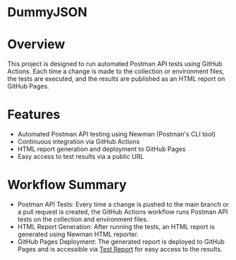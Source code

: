 # DummyJSON

# Overview
This project is designed to run automated Postman API tests using GitHub Actions. Each time a change is made to the collection or environment files, the tests are executed, and the results are published as an HTML report on GitHub Pages.

# Features
- Automated Postman API testing using Newman (Postman's CLI tool)
- Continuous integration via GitHub Actions
- HTML report generation and deployment to GitHub Pages
- Easy access to test results via a public URL

# Workflow Summary
- Postman API Tests: Every time a change is pushed to the main branch or a pull request is created, the GitHub Actions workflow runs Postman API tests on the collection and environment files.
- HTML Report Generation: After running the tests, an HTML report is generated using Newman HTML reporter.
- GitHub Pages Deployment: The generated report is deployed to GitHub Pages and is accessible via [Test Report](https://mojisolaaao.github.io/DummyJSON/report.html) for easy access to the results.

